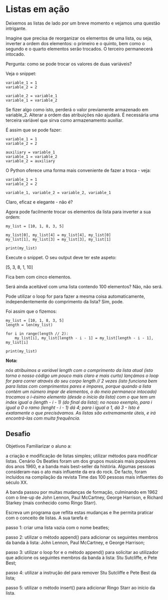 # Listas em ação
Deixemos as listas de lado por um breve momento e vejamos uma questão intrigante.

Imagine que precisa de reorganizar os elementos de uma lista, ou seja, inverter a ordem dos elementos: o primeiro e o quinto, bem como o segundo e o quarto elementos serão trocados. O terceiro permanecerá intocado.


Pergunta: como se pode trocar os valores de duas variáveis?

Veja o snippet:

```
variable_1 = 1
variable_2 = 2

variable_2 = variable_1
variable_1 = variable_2
```

Se fizer algo como isto, perderá o valor previamente armazenado em variable_2. Alterar a ordem das atribuições não ajudará. É necessária uma terceira variável que sirva como armazenamento auxiliar.

É assim que se pode fazer:

```
variable_1 = 1
variable_2 = 2

auxiliary = variable_1
variable_1 = variable_2
variable_2 = auxiliary
```

O Python oferece uma forma mais conveniente de fazer a troca - veja:
```
variable_1 = 1
variable_2 = 2

variable_1, variable_2 = variable_2, variable_1
```

Claro, eficaz e elegante - não é?

Agora pode facilmente trocar os elementos da lista para inverter a sua ordem:
```
my_list = [10, 1, 8, 3, 5]

my_list[0], my_list[4] = my_list[4], my_list[0]
my_list[1], my_list[3] = my_list[3], my_list[1]

print(my_list)
```

Execute o snippet. O seu output deve ter este aspeto:

[5, 3, 8, 1, 10]



Fica bem com cinco elementos.


Será ainda aceitável com uma lista contendo 100 elementos? Não, não será.

Pode utilizar o loop for para fazer a mesma coisa automaticamente, independentemente do comprimento da lista? Sim, pode.

Foi assim que o fizemos:
```
my_list = [10, 1, 8, 3, 5]
length = len(my_list)

for i in range(length // 2):
    my_list[i], my_list[length - i - 1] = my_list[length - i - 1], my_list[i]

print(my_list)
```

**Nota:**

_nós atribuímos a variável length com o comprimento da lista atual (isto torna o nosso código um pouco mais claro e mais curto)
lançámos o loop for para correr através do seu corpo length // 2 vezes (isto funciona bem para listas com comprimentos pares e ímpares, porque quando a lista contém um número ímpar de elementos, o do meio permanece intocado)
trocamos o i-ésimo elemento (desde o início da lista) com o que tem um index igual a (length - i - 1) (do final da lista); no nosso exemplo, para i igual a 0 o ramo (lenght - i - 1) dá 4; para i igual a 1, dá 3 - Isto é exatamente o que precisávamos.
As listas são extremamente úteis, e irá encontrá-las com muita frequência._



## Desafio 
Objetivos
Familiarizar o aluno a:

a criação e modificação de listas simples;
utilizar métodos para modificar listas.
Cenário
Os Beatles foram um dos grupos musicais mais populares dos anos 1960, e a banda mais best-seller da história. Algumas pessoas consideram-nas o ato mais influente da era do rock. De facto, foram incluídos na compilação da revista Time das 100 pessoas mais influentes do século XX.

A banda passou por muitas mudanças de formação, culminando em 1962 com o line-up de John Lennon, Paul McCartney, George Harrison, e Richard Starkey (mais conhecido como Ringo Starr).


Escreva um programa que reflita estas mudanças e lhe permita praticar com o conceito de listas. A sua tarefa é:

passo 1: criar uma lista vazia com o nome beatles;

passo 2: utilizar o método append() para adicionar os seguintes membros da banda à lista: John Lennon, Paul McCartney, e George Harrison;

passo 3: utilizar o loop for e o método append() para solicitar ao utilizador que adicione os seguintes membros da banda à lista: Stu Sutcliffe, e Pete Best;

passo 4: utilizar a instrução del para remover Stu Sutcliffe e Pete Best da lista;

passo 5: utilizar o método insert() para adicionar Ringo Starr ao início da lista.